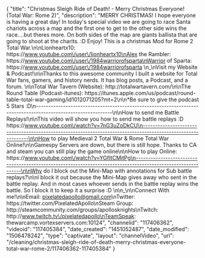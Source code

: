{
    "title": "Christmas Sleigh Ride of Death! - Merry Christmas Everyone! (Total War: Rome 2)",
    "description": "MERRY CHRISTMAS!  I hope everyone is having a great day!  In today's special video we are going to race Santa chariots across a map and the first one to get to the other side wins the race....but theres more.  On both sides of the map are giants ballista that are going to shoot at the charits.  :D Enjoy!  This is a christmas Mod for Rome 2 Total War.\n\nLionheartx10: https:\/\/www.youtube.com\/user\/lionheartx10\nAlex the Rambler: https:\/\/www.youtube.com\/user\/1984warriorofsparta\nWarrior of Sparta: https:\/\/www.youtube.com\/user\/1984warriorofsparta \n_\nVisit my Website & Podcast!\n\nThanks to this awesome community I built a website for Total War fans, gamers, and history nerds.  It has blog posts, a Podcast, and a forum.  \n\nTotal War Tavern (Website): http:\/\/totalwartavern.com\/\n\nThe Round Table (Podcast-itunes): https:\/\/itunes.apple.com\/us\/podcast\/round-table-total-war-gaming\/id1012071205?mt=2\n\n*Be sure to give the podcast 5 Stars :D\n-------------------------------------------------------------------------------------------------------------\n\nHow to send me Battle Replays!\n\nThis video will show you how to send me battle replays :D https:\/\/www.youtube.com\/watch?v=7nG3uZoDkCU\n-------------------------------------------------------------------------------------------------------------\n\nHow to play Medieval 2 Total War & Rome Total War Online!\n\nGamespy Servers are down, but there is still hope.  Thanks to CA and steam you can still play the game online\n\nHow to play Online: https:\/\/www.youtube.com\/watch?v=YGfItCMitPg\n-------------------------------------------------------------------------------------------------------------\n\nWhy do I block out the Mini-Map with annotations for Sub battle replays?\n\nI block it out because the Mini-Map gives away who sent in the battle replay.  And in most cases whoever sends in the battle replay wins the battle.  So I block it to keep it a surprise :D  \n\n_\n\nConnect With me!\n\nEmail: pixelatedapollo@gmail.com\nTwitter: https:\/\/twitter.com\/PixelatedApollo\nSteam Group:  http:\/\/steamcommunity.com\/groups\/apollosknights\nTwitch: http:\/\/www.twitch.tv\/pixelatedapollo\nTeamSpeak: thewarcamp.vortexservers.com:10124",
    "channelid": "117406362",
    "videoid": "117405384",
    "date_created": "1451052487",
    "date_modified": "1506478242",
    "type": "captivate",
    "layout": "channelVideo",
    "url": "\/cleaning\/christmas-sleigh-ride-of-death-merry-christmas-everyone-total-war-rome-2\/117406362-117405384"
}